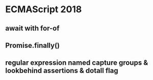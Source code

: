 # ECMAScript 2018

## await with for-of

## Promise.finally()

## regular expression named capture groups & lookbehind assertions & dotall flag
